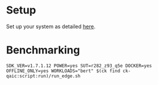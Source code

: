 # Setup
Set up your system as detailed [here](https://github.com/krai/ck-qaic/blob/main/script/setup.docker/README.md).

# Benchmarking
```
SDK_VER=v1.7.1.12 POWER=yes SUT=r282_z93_q5e DOCKER=yes OFFLINE_ONLY=yes WORKLOADS="bert" $(ck find ck-qaic:script:run)/run_edge.sh
```
